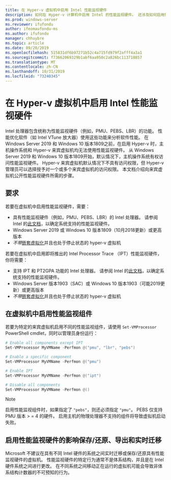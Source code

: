 ```yaml
---
title: 在 Hyper-v 虚拟机中启用 Intel 性能监视硬件
description: 如何在 Hyper-v 计算机中启用 Intel 的性能监视硬件。 还涉及如何启用性能监视硬件影响实时迁移。
ms.prod: windows-server
ms.reviewer: ifufondu
author: ifeomaufondu-ms
ms.author: ifufondu
manager: chhuybre
ms.topic: article
ms.date: 09/20/2019
ms.openlocfilehash: 515831df6b97271b52c4a715fd979f2afff4a3a1
ms.sourcegitcommit: f73662069329b1abf6aa950c2a826bc113718857
ms.translationtype: MT
ms.contentlocale: zh-CN
ms.lasthandoff: 10/31/2019
ms.locfileid: "73240345"
---
```

# <a name="enable-intel-performance-monitoring-hardware-in-a-hyper-v-virtual-machine"></a>在 Hyper-v 虚拟机中启用 Intel 性能监视硬件

Intel 处理器包含统称为性能监视硬件（例如，PMU、PEBS、LBR）的功能。 性能优化软件（如 Intel VTune 放大器）使用这些功能来分析软件性能。  在 Windows Server 2019 和 Windows 10 版本1809之前，在启用 Hyper-v 时，主机操作系统和 Hyper-v 来宾虚拟机均无法使用性能监视硬件。  从 Windows Server 2019 和 Windows 10 版本1809开始，默认情况下，主机操作系统有权访问性能监视硬件。  Hyper-v 来宾虚拟机默认情况下不具有访问权限，但 Hyper-v 管理员可以选择授予对一个或多个来宾虚拟机的访问权限。  本文档介绍向来宾虚拟机公开性能监视硬件所需的步骤。

## <a name="requirements"></a>要求

若要在虚拟机中启用性能监视硬件，需要：

- 具有性能监视硬件（例如，PMU、PEBS、LBR）的 Intel 处理器。  请参阅 Intel 的[此文档]( https://software.intel.com/en-us/vtune-amplifier-cookbook-configuring-a-hyper-v-virtual-machine-for-hardware-based-hotspots-analysis)，以确定系统支持的性能监视硬件。
- Windows Server 2019 或 Windows 10 版本1809（10月2018更新）或更高版本
- _不带_[嵌套虚拟化](https://docs.microsoft.com/virtualization/hyper-v-on-windows/user-guide/nested-virtualization)并且也处于停止状态的 hyper-v 虚拟机

若要在虚拟机中启用即将推出的 Intel Processor Trace （IPT）性能监视硬件，你将需要：

- 支持 IPT 和 PT2GPA 功能的 Intel 处理器。  请参阅 Intel 的[此文档]( https://software.intel.com/en-us/vtune-amplifier-cookbook-configuring-a-hyper-v-virtual-machine-for-hardware-based-hotspots-analysis)，以确定系统支持的性能监视硬件。
- Windows Server 版本1903（SAC）或 Windows 10 版本1903（可能2019更新）或更高版本
- _不带_[嵌套虚拟化](https://docs.microsoft.com/virtualization/hyper-v-on-windows/user-guide/nested-virtualization)并且也处于停止状态的 hyper-v 虚拟机

## <a name="enabling-performance-monitoring-components-in-a-virtual-machine"></a>在虚拟机中启用性能监视组件

若要为特定的来宾虚拟机启用不同的性能监视组件，请使用 `Set-VMProcessor` PowerShell cmdlet，同时以管理员身份运行：

``` Powershell
# Enable all components except IPT
Set-VMProcessor MyVMName -Perfmon @("pmu", "lbr", "pebs")
```

``` Powershell
# Enable a specific component
Set-VMProcessor MyVMName -Perfmon @("pmu")
```

``` Powershell
# Enable IPT 
Set-VMProcessor MyVMName -Perfmon @("ipt")
```

``` Powershell
# Disable all components
Set-VMProcessor MyVMName -Perfmon @()
```
> [!NOTE]
> 启用性能监视组件时，如果指定了 `"pebs"`，则还必须指定 `"pmu"`。 PEBS 仅支持 PMU 版本 > = 4 的硬件。 启用主机的物理处理器不支持的组件将导致虚拟机启动失败。

## <a name="effects-of-enabling-performance-monitoring-hardware-on-saverestore-export-and-live-migration"></a>启用性能监视硬件的影响保存/还原、导出和实时迁移

Microsoft 不建议在具有不同 Intel 硬件的系统之间实时迁移或保存/还原具有性能监视硬件的虚拟机。 性能监视硬件的特定行为通常不是体系结构，并且是在 Intel 硬件系统之间进行更改。  在不同系统之间移动正在运行的虚拟机可能会导致非体系结构计数器的不可预知的行为。

